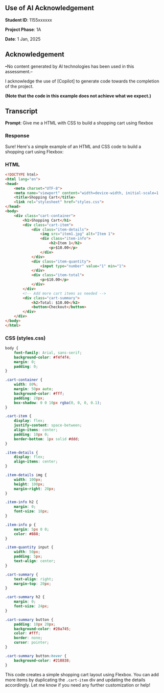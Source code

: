 ## Use of AI Acknowledgement

**Student ID**: 1155xxxxxx

**Project Phase**: 1A

**Date**: 1 Jan, 2025

## Acknowledgement

~~-~~No content generated by AI technologies has been used in this assessment.~~-~~


I acknowledge the use of [Copilot] to generate code towards the completion of the project.


**(Note that the code in this example does not achieve what we expect.)**
## Transcript

**Prompt**: Give me a HTML with CSS to build a shopping cart using flexbox

### Response
Sure! Here's a simple example of an HTML and CSS code to build a shopping cart using Flexbox:

### HTML
```html
<!DOCTYPE html>
<html lang="en">
<head>
    <meta charset="UTF-8">
    <meta name="viewport" content="width=device-width, initial-scale=1.0">
    <title>Shopping Cart</title>
    <link rel="stylesheet" href="styles.css">
</head>
<body>
    <div class="cart-container">
        <h1>Shopping Cart</h1>
        <div class="cart-item">
            <div class="item-details">
                <img src="item1.jpg" alt="Item 1">
                <div class="item-info">
                    <h2>Item 1</h2>
                    <p>$10.00</p>
                </div>
            </div>
            <div class="item-quantity">
                <input type="number" value="1" min="1">
            </div>
            <div class="item-total">
                <p>$10.00</p>
            </div>
        </div>
        <!-- Add more cart items as needed -->
        <div class="cart-summary">
            <h2>Total: $10.00</h2>
            <button>Checkout</button>
        </div>
    </div>
</body>
</html>
```

### CSS (styles.css)
```css
body {
    font-family: Arial, sans-serif;
    background-color: #f4f4f4;
    margin: 0;
    padding: 0;
}

.cart-container {
    width: 80%;
    margin: 50px auto;
    background-color: #fff;
    padding: 20px;
    box-shadow: 0 0 10px rgba(0, 0, 0, 0.1);
}

.cart-item {
    display: flex;
    justify-content: space-between;
    align-items: center;
    padding: 10px 0;
    border-bottom: 1px solid #ddd;
}

.item-details {
    display: flex;
    align-items: center;
}

.item-details img {
    width: 100px;
    height: 100px;
    margin-right: 20px;
}

.item-info h2 {
    margin: 0;
    font-size: 18px;
}

.item-info p {
    margin: 5px 0 0;
    color: #888;
}

.item-quantity input {
    width: 50px;
    padding: 5px;
    text-align: center;
}

.cart-summary {
    text-align: right;
    margin-top: 20px;
}

.cart-summary h2 {
    margin: 0;
    font-size: 24px;
}

.cart-summary button {
    padding: 10px 20px;
    background-color: #28a745;
    color: #fff;
    border: none;
    cursor: pointer;
}

.cart-summary button:hover {
    background-color: #218838;
}
```

This code creates a simple shopping cart layout using Flexbox. You can add more items by duplicating the `.cart-item` div and updating the details accordingly. Let me know if you need any further customization or help!
